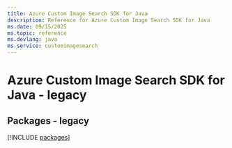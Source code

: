 ```yaml
---
title: Azure Custom Image Search SDK for Java
description: Reference for Azure Custom Image Search SDK for Java
ms.date: 09/15/2025
ms.topic: reference
ms.devlang: java
ms.service: customimagesearch
---
```

# Azure Custom Image Search SDK for Java - legacy
## Packages - legacy
[!INCLUDE [packages](custom-image-search-index.md)]